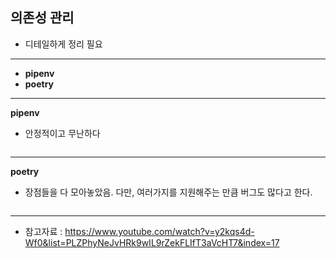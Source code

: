 **의존성 관리**
---
* 디테일하게 정리 필요 
---
* **pipenv**
* **poetry**
---
**pipenv**
* 안정적이고 무난하다 
```python
```

---
**poetry**
* 장점들을 다 모아놓았음. 다만, 여러가지를 지원해주는 만큼 버그도 많다고 한다.
```python

```

---
* 참고자료 : https://www.youtube.com/watch?v=y2kqs4d-Wf0&list=PLZPhyNeJvHRk9wIL9rZekFLIfT3aVcHT7&index=17 